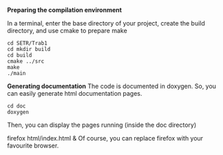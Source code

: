 **Preparing the compilation environment**

In a terminal, enter the base directory of your project, create the build directory, and use cmake to prepare make

```
cd SETR/Trab1
cd mkdir build
cd build
cmake ../src
make
./main
```

**Generating documentation**
The code is documented in doxygen. So, you can easily generate html documentation pages.

```
cd doc
doxygen
```
Then, you can display the pages running (inside the doc directory)

firefox html/index.html &
Of course, you can replace firefox with your favourite browser.
